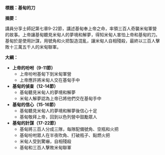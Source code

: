**標題：基甸的刀**

**摘要：**

講員分享士師記第七章9-22節，講述基甸奉上帝之命，率領三百人奇襲米甸軍營的故事。上帝讓基甸聽見米甸人的夢境和解夢，得知米甸人害怕上帝和基甸的刀。基甸於是使用計謀，用號角和火把製造混亂，讓米甸人自相殘殺，最終以三百人擊敗十三萬五千人的米甸聯軍。

**大綱：**

* **上帝的吩咐（9-11節）**
    * 上帝吩咐基甸下到米甸軍營
    * 上帝應許將米甸人交在基甸手中
* **基甸的偵查（12-14節）**
    * 基甸聽見米甸人的夢境和解夢
    * 米甸人解夢認為上帝已將他們交在基甸手中
* **基甸的信心（15-16節）**
    * 基甸聽見米甸人的夢境和解夢後信心十足
    * 基甸敬拜上帝，回到以色列營中鼓勵眾人
* **基甸的計謀（17-22節）**
    * 基甸將三百人分成三隊，每隊配備號角、空瓶和火把
    * 基甸吩咐眾人在半夜吹角、打破瓶子、點燃火把
    * 米甸人受到驚嚇，自相殘殺
    * 基甸和三百人擊敗米甸聯軍